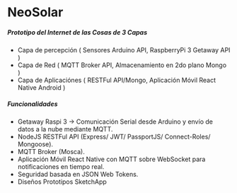 # NeoSolar

##### Prototipo del Internet de las Cosas de 3 Capas

+ Capa de percepción ( Sensores Arduino API, RaspberryPi 3 Getaway API )
+ Capa de Red ( MQTT Broker API, Almacenamiento en 2do plano Mongo )
+ Capa de Aplicaciónes ( RESTFul API/Mongo, Aplicación Móvil React Native Android )

##### Funcionalidades
+ Getaway Raspi 3 -> Comunicación Serial desde Arduino y envío de datos a la nube mediante MQTT.
+ NodeJS RESTFul API (Express/ JWT/ PassportJS/ Connect-Roles/ Mongoose).
+ MQTT Broker (Mosca).
+ Aplicación Móvil React Native con MQTT sobre WebSocket para notificaciones en tiempo real.
+ Seguridad basada en JSON Web Tokens.
+ Diseños Prototipos SketchApp
